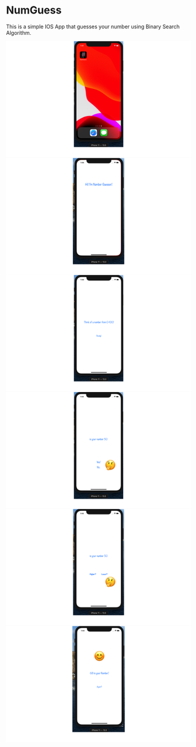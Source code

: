 # NumGuess
This is a simple IOS App that guesses your number using Binary Search Algorithm.

![](numGuessImages/AppLogo.png)
![](numGuessImages/ImNumGuess.png)
![](numGuessImages/readyView.png)
![](numGuessImages/isItX.png)
![](numGuessImages/HorL.png)
![](numGuessImages/foundIt.png)
